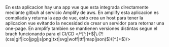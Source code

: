 En esta aplicacion hay una app vue que esta integrada directamente mediante gitbuh al servicio Amplify de aws.
En amplify esta aplicacion es compilada y returna la app de vue, esto crea un host para tener la aplicacion vue evitando la necesidad
de crear un servidor para retornar una one-page.
En amplify tambien se mantienen versiones distintas segun el brach funcionando para el CI/CD
</^[^.]+$|\.(?!(css|gif|ico|jpg|js|png|txt|svg|woff|ttf|map|json)$)([^.]+$)/>